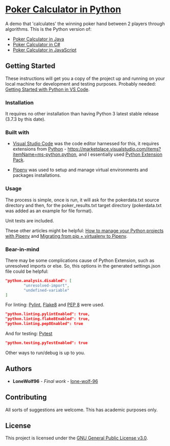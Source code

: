 # [Poker Calculator in Python](https://github.com/lone-wolf-96/poker-calculator-python/)

A demo that 'calculates' the winning poker hand between 2 players through algorithms.
This is the Python version of:

* [Poker Calculator in Java](https://github.com/lone-wolf-96/poker-calculator-java/)
* [Poker Calculator in C#](https://github.com/lone-wolf-96/poker-calculator-csharp/)
* [Poker Calculator in JavaScript](https://github.com/lone-wolf-96/poker-calculator-js/)

## Getting Started

These instructions will get you a copy of the project up and running on your local machine for development and testing purposes.
Probably needed: [Getting Started with Python in VS Code](https://code.visualstudio.com/docs/python/python-tutorial).

### Installation

It requires no other installation than having Python 3 latest stable release (3.7.3 by this date).

### Built with

* [Visual Studio Code](https://code.visualstudio.com/) was the code editor harnessed for this, it requires extensions from [Python](https://code.visualstudio.com/docs/languages/python) - <https://marketplace.visualstudio.com/items?itemName=ms-python.python>, and I essentially used [Python Extension Pack](https://marketplace.visualstudio.com/items?itemName=donjayamanne.python-extension-pack).

* [Pipenv](https://docs.pipenv.org/en/latest/) was used to setup and manage virtual environments and packages installations.

### Usage

The process is simple, once is run, it will ask for the pokerdata.txt source directory and then, for the poker_results.txt target directory (pokerdata.txt was added as an example for file format).

Unit tests are included.

These other articles might be helpful: [How to manage your Python projects with Pipenv](https://thoughtbot.com/blog/how-to-manage-your-python-projects-with-pipenv) and [Migrating from pip + virtualenv to Pipenv](https://blog.tecladocode.com/migrating-from-pip-virtualenv-to-pipenv/).

### Bear-in-mind

There may be some complications cause of Python Extension, such as unresolved imports or else.
So, this options in the generated settings.json file could be helpful:

```json
"python.analysis.disabled": [
        "unresolved-import",
        "undefined-variable"
]
```

For linting: [Pylint](https://www.pylint.org/), [Flake8](http://flake8.pycqa.org) and [PEP 8](https://pypi.org/project/pep8/) were used.

```json
"python.linting.pylintEnabled": true,
"python.linting.flake8Enabled": true,
"python.linting.pep8Enabled": true
```

And for testing: [Pytest](https://pytest.org/)

```json
"python.testing.pyTestEnabled": true
```

Other ways to run/debug is up to you.

## Authors

* **LoneWolf96** - *Final work* - [lone-wolf-96](https://github.com/lone-wolf-96/)

## Contributing

All sorts of suggestions are welcome. This has academic purposes only.

## License

This project is licensed under the [GNU General Public License v3.0](https://choosealicense.com/licenses/gpl-3.0/).
